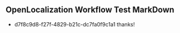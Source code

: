 ## OpenLocalization Workflow Test MarkDown
* d7f8c9d8-f27f-4829-b21c-dc7fa0f9c1a1 
thanks!<!--HONumber=Feb16_HO4-->
